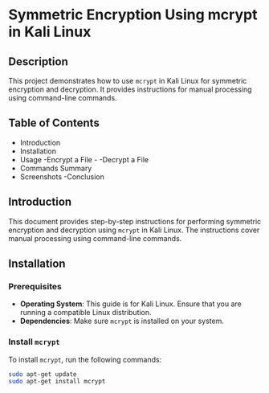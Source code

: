 # Symmetric Encryption Using mcrypt in Kali Linux

## Description
This project demonstrates how to use `mcrypt` in Kali Linux for symmetric encryption and decryption. It provides instructions for manual processing using command-line commands.

## Table of Contents
- Introduction
- Installation
- Usage
-Encrypt a File  - 
-Decrypt a File
- Commands Summary
- Screenshots
-Conclusion

## Introduction
This document provides step-by-step instructions for performing symmetric encryption and decryption using `mcrypt` in Kali Linux. The instructions cover manual processing using command-line commands.

## Installation

### Prerequisites
- **Operating System**: This guide is for Kali Linux. Ensure that you are running a compatible Linux distribution.
- **Dependencies**: Make sure `mcrypt` is installed on your system.

### Install `mcrypt`
To install `mcrypt`, run the following commands:

```bash
sudo apt-get update
sudo apt-get install mcrypt
